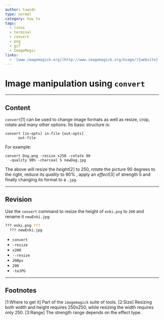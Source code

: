 ```yaml
---
author: tuwidc
type: normal
category: how to
tags:
  - linux
  - terminal
  - convert
  - png
  - gif
  - ImageMagic
links:
  - '[www.imagemagick.org](http://www.imagemagick.org/Usage/){website}'
---
```


# Image manipulation using `convert`


---

## Content

`convert`[1] can be used to change image formats as well as resize, crop, rotate and many other options. Its basic structure is:

```plain-text
convert [in-opts] in-file [out-opts]
      out-file
```

For example:

```plain-text
convert Dog.png -resize x250 -rotate 90
  -quality 90% -charcoal 5 newDog.jpg
```

The above will resize the *height*[2] to 250, *rotate* the picture 90 degrees to the right, reduce its *quality* to 90% , apply an *effect*[3] of strength 5 and finally changing its format to a `.jpg`.


---

## Revision

Use the `convert` command to resize the height of `enki.png` to `200` and rename it `newEnki.jpg`:

```bash
??? enki.png ???
  ??? newEnki.jpg
```

- `convert`
- `-resize`
- `x200`
- `--resize`
- `200px`
- `200`
- `-toJPG`


---

## Footnotes

[1:Where to get it]
Part of the `imagemagick` suite of tools.
[2:Size]
Resizing both width and height requires 250x250, while resizing the width requires only 250.
[3:Range]
The strength range depends on the effect type.
